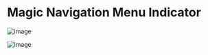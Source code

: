 # Magic Navigation Menu Indicator

![image](https://user-images.githubusercontent.com/72864817/170961576-1833a154-455c-45ee-84f4-02fe929fe54f.png)

![image](https://user-images.githubusercontent.com/72864817/171134984-866c3cef-2a53-425e-848b-eb56053425d7.png)
